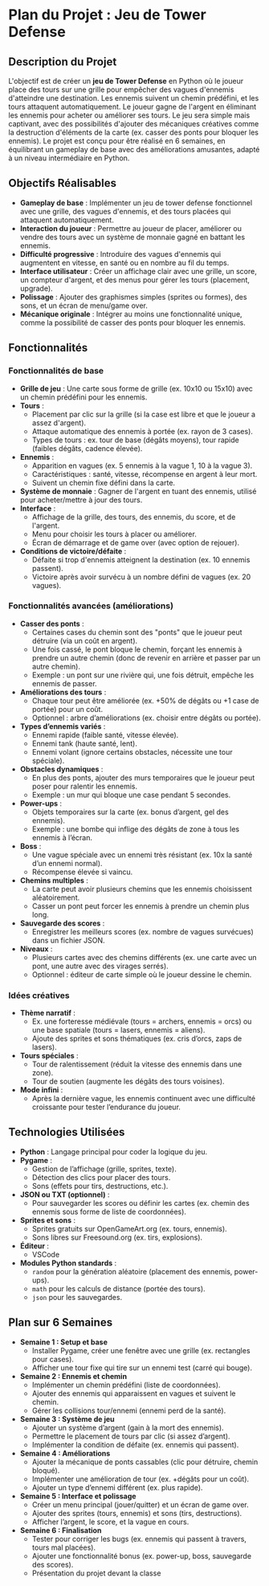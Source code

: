 # Plan du Projet : Jeu de Tower Defense

## Description du Projet
L'objectif est de créer un **jeu de Tower Defense** en Python où le joueur place des tours sur une grille pour empêcher des vagues d'ennemis d'atteindre une destination. Les ennemis suivent un chemin prédéfini, et les tours attaquent automatiquement. Le joueur gagne de l'argent en éliminant les ennemis pour acheter ou améliorer ses tours. Le jeu sera simple mais captivant, avec des possibilités d'ajouter des mécaniques créatives comme la destruction d'éléments de la carte (ex. casser des ponts pour bloquer les ennemis). Le projet est conçu pour être réalisé en 6 semaines, en équilibrant un gameplay de base avec des améliorations amusantes, adapté à un niveau intermédiaire en Python.

## Objectifs Réalisables
- **Gameplay de base** : Implémenter un jeu de tower defense fonctionnel avec une grille, des vagues d'ennemis, et des tours placées qui attaquent automatiquement.
- **Interaction du joueur** : Permettre au joueur de placer, améliorer ou vendre des tours avec un système de monnaie gagné en battant les ennemis.
- **Difficulté progressive** : Introduire des vagues d'ennemis qui augmentent en vitesse, en santé ou en nombre au fil du temps.
- **Interface utilisateur** : Créer un affichage clair avec une grille, un score, un compteur d'argent, et des menus pour gérer les tours (placement, upgrade).
- **Polissage** : Ajouter des graphismes simples (sprites ou formes), des sons, et un écran de menu/game over.
- **Mécanique originale** : Intégrer au moins une fonctionnalité unique, comme la possibilité de casser des ponts pour bloquer les ennemis.

## Fonctionnalités
### Fonctionnalités de base
- **Grille de jeu** : Une carte sous forme de grille (ex. 10x10 ou 15x10) avec un chemin prédéfini pour les ennemis.
- **Tours** :
  - Placement par clic sur la grille (si la case est libre et que le joueur a assez d'argent).
  - Attaque automatique des ennemis à portée (ex. rayon de 3 cases).
  - Types de tours : ex. tour de base (dégâts moyens), tour rapide (faibles dégâts, cadence élevée).
- **Ennemis** :
  - Apparition en vagues (ex. 5 ennemis à la vague 1, 10 à la vague 3).
  - Caractéristiques : santé, vitesse, récompense en argent à leur mort.
  - Suivent un chemin fixe défini dans la carte.
- **Système de monnaie** : Gagner de l'argent en tuant des ennemis, utilisé pour acheter/mettre à jour des tours.
- **Interface** :
  - Affichage de la grille, des tours, des ennemis, du score, et de l'argent.
  - Menu pour choisir les tours à placer ou améliorer.
  - Écran de démarrage et de game over (avec option de rejouer).
- **Conditions de victoire/défaite** :
  - Défaite si trop d'ennemis atteignent la destination (ex. 10 ennemis passent).
  - Victoire après avoir survécu à un nombre défini de vagues (ex. 20 vagues).

### Fonctionnalités avancées (améliorations)
- **Casser des ponts** :
  - Certaines cases du chemin sont des "ponts" que le joueur peut détruire (via un coût en argent).
  - Une fois cassé, le pont bloque le chemin, forçant les ennemis à prendre un autre chemin (donc de revenir en arrière et passer par un autre chemin).
  - Exemple : un pont sur une rivière qui, une fois détruit, empêche les ennemis de passer.
- **Améliorations des tours** :
  - Chaque tour peut être améliorée (ex. +50% de dégâts ou +1 case de portée) pour un coût.
  - Optionnel : arbre d’améliorations (ex. choisir entre dégâts ou portée).
- **Types d’ennemis variés** :
  - Ennemi rapide (faible santé, vitesse élevée).
  - Ennemi tank (haute santé, lent).
  - Ennemi volant (ignore certains obstacles, nécessite une tour spéciale).
- **Obstacles dynamiques** :
  - En plus des ponts, ajouter des murs temporaires que le joueur peut poser pour ralentir les ennemis.
  - Exemple : un mur qui bloque une case pendant 5 secondes.
- **Power-ups** :
  - Objets temporaires sur la carte (ex. bonus d’argent, gel des ennemis).
  - Exemple : une bombe qui inflige des dégâts de zone à tous les ennemis à l’écran.
- **Boss** :
  - Une vague spéciale avec un ennemi très résistant (ex. 10x la santé d’un ennemi normal).
  - Récompense élevée si vaincu.
- **Chemins multiples** :
  - La carte peut avoir plusieurs chemins que les ennemis choisissent aléatoirement.
  - Casser un pont peut forcer les ennemis à prendre un chemin plus long.
- **Sauvegarde des scores** :
  - Enregistrer les meilleurs scores (ex. nombre de vagues survécues) dans un fichier JSON.
- **Niveaux** :
  - Plusieurs cartes avec des chemins différents (ex. une carte avec un pont, une autre avec des virages serrés).
  - Optionnel : éditeur de carte simple où le joueur dessine le chemin.

### Idées créatives
- **Thème narratif** :
  - Ex. une forteresse médiévale (tours = archers, ennemis = orcs) ou une base spatiale (tours = lasers, ennemis = aliens).
  - Ajoute des sprites et sons thématiques (ex. cris d’orcs, zaps de lasers).
- **Tours spéciales** :
  - Tour de ralentissement (réduit la vitesse des ennemis dans une zone).
  - Tour de soutien (augmente les dégâts des tours voisines).
- **Mode infini** :
  - Après la dernière vague, les ennemis continuent avec une difficulté croissante pour tester l’endurance du joueur.

## Technologies Utilisées
- **Python** : Langage principal pour coder la logique du jeu.
- **Pygame** :
  - Gestion de l’affichage (grille, sprites, texte).
  - Détection des clics pour placer des tours.
  - Sons (effets pour tirs, destructions, etc.).
- **JSON ou TXT (optionnel)** :
  - Pour sauvegarder les scores ou définir les cartes (ex. chemin des ennemis sous forme de liste de coordonnées).
- **Sprites et sons** :
  - Sprites gratuits sur OpenGameArt.org (ex. tours, ennemis).
  - Sons libres sur Freesound.org (ex. tirs, explosions).
- **Éditeur** :
  - VSCode
- **Modules Python standards** :
  - `random` pour la génération aléatoire (placement des ennemis, power-ups).
  - `math` pour les calculs de distance (portée des tours).
  - `json` pour les sauvegardes.

## Plan sur 6 Semaines
- **Semaine 1 : Setup et base**
  - Installer Pygame, créer une fenêtre avec une grille (ex. rectangles pour cases).
  - Afficher une tour fixe qui tire sur un ennemi test (carré qui bouge).
- **Semaine 2 : Ennemis et chemin**
  - Implémenter un chemin prédéfini (liste de coordonnées).
  - Ajouter des ennemis qui apparaissent en vagues et suivent le chemin.
  - Gérer les collisions tour/ennemi (ennemi perd de la santé).
- **Semaine 3 : Système de jeu**
  - Ajouter un système d’argent (gain à la mort des ennemis).
  - Permettre le placement de tours par clic (si assez d’argent).
  - Implémenter la condition de défaite (ex. ennemis qui passent).
- **Semaine 4 : Améliorations**
  - Ajouter la mécanique de ponts cassables (clic pour détruire, chemin bloqué).
  - Implémenter une amélioration de tour (ex. +dégâts pour un coût).
  - Ajouter un type d’ennemi différent (ex. plus rapide).
- **Semaine 5 : Interface et polissage**
  - Créer un menu principal (jouer/quitter) et un écran de game over.
  - Ajouter des sprites (tours, ennemis) et sons (tirs, destructions).
  - Afficher l’argent, le score, et la vague en cours.
- **Semaine 6 : Finalisation**
  - Tester pour corriger les bugs (ex. ennemis qui passent à travers, tours mal placées).
  - Ajouter une fonctionnalité bonus (ex. power-up, boss, sauvegarde des scores).
  - Présentation du projet devant la classe
